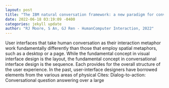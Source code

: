 ```yaml
--- 
layout: post 
title: "The IBM natural conversation framework: a new paradigm for conversational UX design" 
date: 2022-06-18 03:19:09 -0400 
categories: jekyll update 
author: "RJ Moore, S An, GJ Ren - HumanComputer Interaction, 2022" 
--- 
```

User interfaces that take human conversation as their interaction metaphor work fundamentally differently than those that employ spatial metaphors, such as a desktop or a page. While the fundamental concept in visual interface design is the layout, the fundamental concept in conversational interface design is the sequence. Each provides for the overall structure of the user experience. In the past, user-interface designers have borrowed elements from the various areas of physical Cites: Dialog-to-action: Conversational question answering over a large